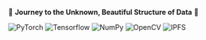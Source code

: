 🔭 **Journey to the Unknown, Beautiful Structure of Data** 💾

<img alt="PyTorch" src ="https://img.shields.io/badge/PyTorch-EE4C2C.svg?&style=for-the-badge&logo=PyTorch&logoColor=white"/> <img alt="Tensorflow" src ="https://img.shields.io/badge/Tensorflow-FF6F00.svg?&style=for-the-badge&logo=Tensorflow&logoColor=white"/> <img alt="NumPy" src="https://img.shields.io/badge/NumPy-013243.svg?&style=for-the-badge&logo=NumPy&logoColor=white"/> <img alt="OpenCV" src="https://img.shields.io/badge/OpenCV-5C3EE8.svg?&style=for-the-badge&logo=OpenCV&logoColor=white"/> <img alt="IPFS" src="https://img.shields.io/badge/IPFS-65C2CB.svg?&style=for-the-badge&logo=IPFS&logoColor=white"/>

<!--
**Neutrinoant/Neutrinoant** is a ✨ _special_ ✨ repository because its `README.md` (this file) appears on your GitHub profile.

Here are some ideas to get you started:

- 🔭 I’m currently working on ...
- 🌱 I’m currently learning ...
- 👯 I’m looking to collaborate on ...
- 🤔 I’m looking for help with ...
- 💬 Ask me about ...
- 📫 How to reach me: ...
- 😄 Pronouns: ...
- ⚡ Fun fact: ...
-->
